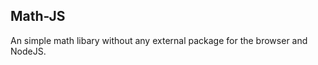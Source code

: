 <!--
 Copyright 2022 Rene Pohland.
 SPDX-License-Identifier: MIT
-->

## Math-JS

An simple math libary without any external package for the browser and NodeJS.
